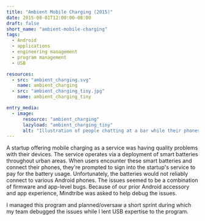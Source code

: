 ```yaml
---
title: "Ambient Mobile Charging (2015)"
date: 2015-08-01T12:00:00-08:00
draft: false
short_name: "ambient-mobile-charging"
tags:
  - Android
  - applications
  - engineering management
  - program management
  - USB

resources:
  - src: "ambient_charging.svg"
    name: ambient_charging
  - src: "ambient_charging_tiny.jpg"
    name: ambient_charging_tiny

entry_media:
  - image:
      resource: "ambient_charging"
      lazyload: "ambient_charging_tiny"
      alt: "Illustration of people chatting at a bar while their phones charge on bar stools nearby"
---
```

A startup offering mobile charging as a service was having quality problems with their devices. The
service operates via a deployment of smart batteries throughout urban areas. When users encounter
these smart batteries and connect their phones, they're prompted to sign into the startup's service
to pay for the battery usage. Unfortunately, the batteries would not reliably connect to various
Android phones. The issues seemed to be a combination of firmware and app-level bugs. Because of our
prior Android accessory and app experience, Mindtribe was asked to help debug the issues.

I managed this program and planned/oversaw a short sprint during which my team debugged the issues
while I lent USB expertise to the program.
